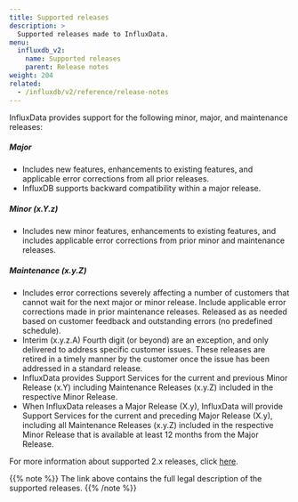 ```yaml
---
title: Supported releases 
description: >
  Supported releases made to InfluxData. 
menu:
  influxdb_v2:
    name: Supported releases 
    parent: Release notes
weight: 204
related:
  - /influxdb/v2/reference/release-notes
---
```


InfluxData provides support for the following minor, major, and maintenance releases: 

##### Major

- Includes new features, enhancements to existing features, and applicable error corrections from all prior releases.
- InfluxDB supports backward compatibility within a major release.

##### Minor (x.Y.z) 

- Includes new minor features, enhancements to existing features, and includes applicable error corrections from prior minor and maintenance releases. 

##### Maintenance (x.y.Z) 

- Includes error corrections severely affecting a number of customers that cannot wait for the next major or minor release. Include applicable error corrections made in prior maintenance releases. Released as as needed based on customer feedback and outstanding errors (no predefined schedule).
- Interim (x.y.z.A) Fourth digit (or beyond) are an exception, and only delivered to address specific customer issues. These releases are retired in a timely manner by the customer once the issue has been addressed in a standard release.
- InfluxData provides Support Services for the current and previous Minor Release (x.Y) including Maintenance Releases (x.y.Z) included in the respective Minor Release. 
- When InfluxData releases a Major Release (X.y), InfluxData will provide Support Services for the current and preceding Major Release (X.y), including all Maintenance Releases (x.y.Z) included in the respective Minor Release that is available at least 12 months from the Major Release. 

For more information about supported 2.x releases, click [here](https://www.influxdata.com/legal/support-policy/).

{{% note %}}
The link above contains the full legal description of the supported releases. 
{{% /note %}}